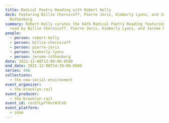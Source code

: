 ```yaml
---
title: Radical Poetry Reading with Robert Kelly
deck: Featuring Billie Chernicoff, Pierre Joris, Kimberly Lyons, and Jerome
  Rothenberg
summary: Robert Kelly curates the 64th Radical Poetry Reading featuring poetry
  read by Billie Chernicoff, Pierre Joris, Kimberly Lyons, and Jerome Rothenberg
people:
  - person: robert-kelly
  - person: billie-chernicoff
  - person: pierre-joris
  - person: kimberly-lyons
  - person: jerome-rothenberg
date: 2021-12-08T13:00:00-0500
end_date: 2021-12-08T14:30:00-0500
series: 446
collections:
  - the-new-social-environment
event_organizer:
  - the-brooklyn-rail
event_producer:
  - the-brooklyn-rail
event_id: recbYLpfY0vtA3CnD
event_platform:
  - zoom
---
```

